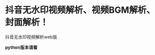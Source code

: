 # 抖音无水印视频解析、视频BGM解析、封面解析！
抖音无水印视频解析web版

**python版本请看**

[https://github.com/JCCGG/DouYin-Parse]: https://github.com/JCCGG/DouYin-Parse

